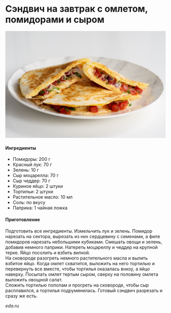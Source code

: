 # Сэндвич на завтрак с омлетом, помидорами и сыром

![Сэндвич на завтрак с омлетом, помидорами и сыром](../../pics/photo_2024-03-03_05-34-08.jpg)

#### Ингредиенты

* Помидоры: 200 г
* Красный лук: 70 г
* Зелень: 10 г
* Сыр моцарелла: 70 г
* Сыр чеддер: 70 г
* Куриное яйцо: 2 штуки
* Тортильи: 2 штуки
* Растительное масло: 10 мл
* Соль: по вкусу
* Паприка: 1 чайная ложка

#### Приготовление

Подготовить все ингредиенты. Измельчить лук и зелень. Помидор нарезать на сектора, вырезать из них сердцевину с семенами, а филе помидоров нарезать небольшими кубиками. Смешать овощи и зелень, добавив немного паприки. Натереть моцареллу и чеддер на крупной терке. Яйцо посолить и взбить вилкой.  
На сковороде разогреть немного растительного масла и вылить взбитое яйцо. Когда омлет схватится, выложить на него тортилью и перевернуть все вместе, чтобы тортилья оказалась внизу, а яйцо наверху. Посыпать омлет тертым сыром, сверху на половину омлета выложить овощной салат.  
Сложить тортилью пополам и прогреть на сковороде, чтобы сыр расплавился, а тортилья подрумянилась. Готовый сэндвич разрезать и сразу же есть.

*eda.ru*